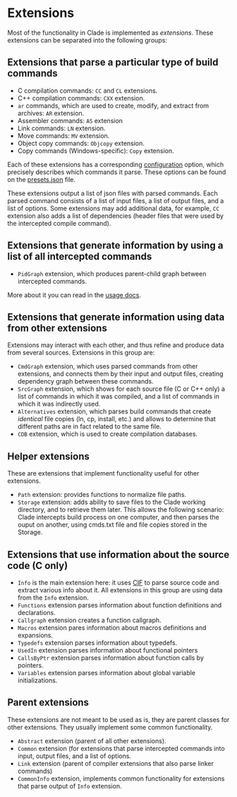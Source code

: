 # Extensions

Most of the functionality in Clade is implemented as *extensions*.
These extensions can be separated into the following groups:

## Extensions that parse a particular type of build commands

- C compilation commands: `CC` and `CL` extensions.
- C++ compilation commands: `CXX` extension.
- `ar` commands, which are used to create, modify, and extract
    from archives: `AR` extension.
- Assembler commands: `AS` extension
- Link commands: `LN` extension.
- Move commands: `MV` extension.
- Object copy commands: `Objcopy` extension.
- Copy commands (Windows-specific): `Copy` extension.

Each of these extensions has a corresponding [configuration](configuration.md)
option, which precisely describes which commands it parse.
These options can be found on the [presets.json](../clade/extensions/presets/presets.json) file.

These extensions output a list of json files with parsed commands.
Each parsed command consists of a list of input files, a list of
output files, and a list of options. Some extensions may add
additional data, for example, `CC` extension also adds a list
of dependencies (header files that were used by the intercepted
compile command).

## Extensions that generate information by using a list of all intercepted commands

- `PidGraph` extension, which produces parent-child graph between intercepted
    commands.

More about it you can read in the [usage docs](usage.md).

## Extensions that generate information using data from other extensions

Extensions may interact with each other, and thus refine and produce data
from several sources. Extensions in this group are:

- `CmdGraph` extension, which uses parsed commands from other extensions,
    and connects them by their input and output files, creating dependency
    graph between these commands.
- `SrcGraph` extension, which shows for each source file (C or C++ only)
    a list of commands in which it was compiled, and a list of commands
    in which it was indirectly used.
- `Alternatives` extension, which parses build commands that create
    *identical* file copies (ln, cp, install, etc.) and allows to determine
    that different paths are in fact related to the same file.
- `CDB` extension, which is used to create compilation databases.

## Helper extensions

These are extensions that implement functionality useful for other extensions.

- `Path` extension: provides functions to normalize file paths.
- `Storage` extension: adds ability to save files to the Clade
    working directory, and to retrieve them later. This allows the following
    scenario: Clade intercepts build process on one computer, and then parses
    the ouput on another, using cmds.txt file and file copies stored in the
    Storage.

## Extensions that use information about the source code (C only)

- `Info` is the main extension here: it uses [CIF](https://github.com/17451k/cif) to parse source code and extract various info about it. All extensions
    in this group are using data from the `Info` extension.
- `Functions` extension parses information about function definitions and
    declarations.
- `Callgraph` extension creates a function callgraph.
- `Macros` extension pares information about macros definitions and expansions.
- `Typedefs` extension parses information about typedefs.
- `UsedIn` extension parses information about functional pointers
- `CallsByPtr` extension parses information about function calls by pointers.
- `Variables` extension parses information about global variable initializations.

## Parent extensions

These extensions are not meant to be used as is, they are parent classes for other extensions. They usually implement some common functionality.

- `Abstract` extension (parent of all other extensions).
- `Common` extension (for extensions that parse intercepted
    commands into input, output files, and a list of options.
- `Link` extension (parent of compiler extensions that also
    parse linker commands)
- `CommonInfo` extension, implements common functionality for extensions
    that parse output of `Info` extension.

